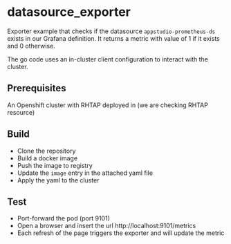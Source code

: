 # datasource_exporter

Exporter example that checks if the datasource `appstudio-prometheus-ds` exists in our 
Grafana definition.
It returns a metric with value of 1 if it exists and 0 otherwise.

The go code uses an in-cluster client configuration to interact with the cluster.

## Prerequisites
An Openshift cluster with RHTAP deployed in (we are checking RHTAP resource)

## Build
- Clone the repository
- Build a docker image
- Push the image to registry
- Update the `image` entry in the attached yaml file
- Apply the yaml to the cluster

## Test
- Port-forward the pod (port 9101)
- Open a browser and insert the url http://localhost:9101/metrics
- Each refresh of the page triggers the exporter and will update the metric 